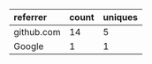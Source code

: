 | referrer   | count | uniques |
| :--------- | :---- | :------ |
| github.com | 14    | 5       |
| Google     | 1     | 1       |